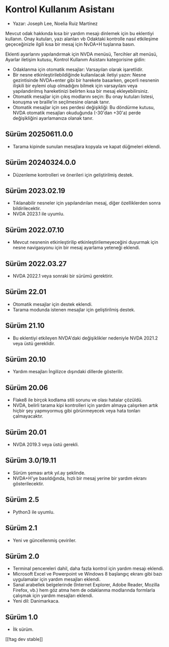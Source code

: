 # Kontrol Kullanım Asistanı #

* Yazar: Joseph Lee, Noelia Ruiz Martínez

Mevcut odak hakkında kısa bir yardım mesajı dinlemek için bu eklentiyi
kullanın.  Onay kutuları, yazı alanları vb Odaktaki kontrolle nasıl
etkileşime geçeceğinizle ilgili kısa bir mesaj için NvDA+H tuşlarına basın.

Eklenti ayarlarını yapılandırmak için NVDA menüsü, Tercihler alt menüsü,
Ayarlar iletişim kutusu, Kontrol Kullanım Asistanı kategorisine gidin:

* Odaklanma için otomatik mesajlar: Varsayılan olarak işaretlidir.
* Bir nesne etkinleştirilebildiğinde kullanılacak iletiyi yazın: Nesne
  gezintisinde NVDA+enter gibi bir harekete basarken, geçerli nesnenin
  ilişkili bir eylemi olup olmadığını bilmek için varsayılanı veya
  yapılandırılmış hareketinizi belirten kısa bir mesaj ekleyebilirsiniz.
* Otomatik mesajlar için çıkış modlarını seçin: Bu onay kutuları listesi,
  konuşma ve braille'in seçilmesine olanak tanır.
* Otomatik mesajlar için ses perdesi değişikliği: Bu döndürme kutusu, NVDA
  otomatik mesajları okuduğunda (-30'dan +30'a) perde değişikliğini
  ayarlamanıza olanak tanır.

## Sürüm 20250611.0.0

* Tarama kipinde sunulan mesajlara kopyala ve kapat düğmeleri eklendi.

## Sürüm 20240324.0.0

* Düzenleme kontrolleri ve önerileri için geliştirilmiş destek.

## Sürüm 2023.02.19

* Tıklanabilir nesneler için yapılandırılan mesaj, diğer özelliklerden sonra
  bildirilecektir.
* NVDA 2023.1 ile uyumlu.

## Sürüm 2022.07.10

* Mevcut nesnenin etkinleştirilip etkinleştirilemeyeceğini duyurmak için
  nesne navigasyonu için bir mesaj ayarlama yeteneği eklendi.

## Sürüm 2022.03.27

* NVDA 2022.1 veya sonraki bir sürümü gerektirir.

## Sürüm 22.01

* Otomatik mesajlar için destek eklendi.
* Tarama modunda istenen mesajlar için geliştirilmiş destek.

## Sürüm 21.10

* Bu eklentiyi etkileyen NVDA'daki değişiklikler nedeniyle NVDA 2021.2 veya
  üstü gereklidir.

## Sürüm 20.10

* Yardım mesajları İngilizce dışındaki dillerde gösterilir.

## Sürüm 20.06

* Flake8 ile birçok kodlama stili sorunu ve olası hatalar çözüldü.
* NVDA, belirli tarama kipi kontrolleri için yardım almaya çalışırken artık
  hiçbir şey yapmıyormuş gibi görünmeyecek veya hata tonları çalmayacaktır.

## Sürüm 20.01

* NVDA 2019.3 veya üstü gerekli.

## Sürüm 3.0/19.11

* Sürüm şeması artık yıl.ay şeklinde.
* NVDA+H'ye basıldığında, hızlı bir mesaj yerine bir yardım ekranı
  gösterilecektir.

## Sürüm 2.5

* Python3 ile uyumlu.

## Sürüm 2.1

* Yeni ve güncellenmiş çeviriler.

## Sürüm 2.0

* Terminal pencereleri dahil, daha fazla kontrol için yardım mesajı eklendi.
* Microsoft Excel ve Powerpoint ve Windows 8 başlangıç ​​ekranı gibi bazı
  uygulamalar için yardım mesajları eklendi.
* Sanal arabellek belgelerinde (Internet Explorer, Adobe Reader, Mozilla
  Firefox, vb.) hem göz atma hem de odaklanma modlarında formlarla çalışmak
  için yardım mesajları eklendi.
* Yeni dil: Danimarkaca.

## Sürüm 1.0

* İlk sürüm.

[[!tag dev stable]]
